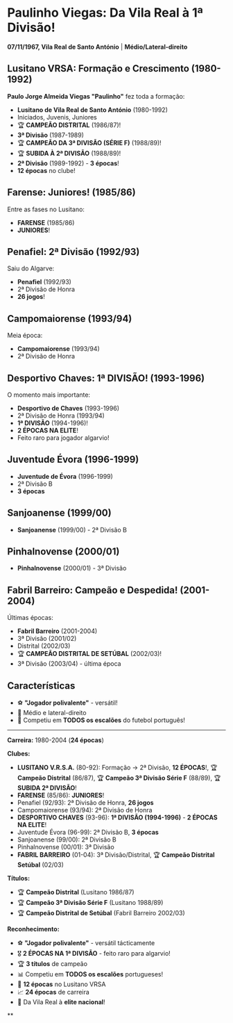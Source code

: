 # Paulinho Viegas: Da Vila Real à 1ª Divisão!

**07/11/1967, Vila Real de Santo António** | **Médio/Lateral-direito**

## Lusitano VRSA: Formação e Crescimento (1980-1992)

**Paulo Jorge Almeida Viegas "Paulinho"** fez toda a formação:
- **Lusitano de Vila Real de Santo António** (1980-1992)
- Iniciados, Juvenis, Juniores
- 🏆 **CAMPEÃO DISTRITAL** (1986/87)!
- **3ª Divisão** (1987-1989)
- 🏆 **CAMPEÃO DA 3ª DIVISÃO (SÉRIE F)** (1988/89)!
- 🏆 **SUBIDA À 2ª DIVISÃO** (1988/89)!
- **2ª Divisão** (1989-1992) - **3 épocas**!
- **12 épocas** no clube!

## Farense: Juniores! (1985/86)

Entre as fases no Lusitano:
- **FARENSE** (1985/86)
- **JUNIORES**!

## Penafiel: 2ª Divisão (1992/93)

Saiu do Algarve:
- **Penafiel** (1992/93)
- 2ª Divisão de Honra
- **26 jogos**!

## Campomaiorense (1993/94)

Meia época:
- **Campomaiorense** (1993/94)
- 2ª Divisão de Honra

## Desportivo Chaves: 1ª DIVISÃO! (1993-1996)

O momento mais importante:
- **Desportivo de Chaves** (1993-1996)
- 2ª Divisão de Honra (1993/94)
- **1ª DIVISÃO** (1994-1996)!
- **2 ÉPOCAS NA ELITE**!
- Feito raro para jogador algarvio!

## Juventude Évora (1996-1999)

- **Juventude de Évora** (1996-1999)
- 2ª Divisão B
- **3 épocas**

## Sanjoanense (1999/00)

- **Sanjoanense** (1999/00) - 2ª Divisão B

## Pinhalnovense (2000/01)

- **Pinhalnovense** (2000/01) - 3ª Divisão

## Fabril Barreiro: Campeão e Despedida! (2001-2004)

Últimas épocas:
- **Fabril Barreiro** (2001-2004)
- 3ª Divisão (2001/02)
- Distrital (2002/03)
- 🏆 **CAMPEÃO DISTRITAL DE SETÚBAL** (2002/03)!
- 3ª Divisão (2003/04) - última época

## Características

- ⚽ **"Jogador polivalente"** - versátil!
- 🎯 Médio e lateral-direito
- 🦁 Competiu em **TODOS os escalões** do futebol português!

---

**Carreira:** 1980-2004 (**24 épocas**)

**Clubes:**
- **LUSITANO V.R.S.A.** (80-92): Formação → 2ª Divisão, **12 ÉPOCAS**!, 🏆 **Campeão Distrital** (86/87), 🏆 **Campeão 3ª Divisão Série F** (88/89), 🏆 **SUBIDA 2ª DIVISÃO**!
- **FARENSE** (85/86): **JUNIORES**!
- Penafiel (92/93): 2ª Divisão de Honra, **26 jogos**
- Campomaiorense (93/94): 2ª Divisão de Honra
- **DESPORTIVO CHAVES** (93-96): **1ª DIVISÃO (1994-1996)** - **2 ÉPOCAS NA ELITE**!
- Juventude Évora (96-99): 2ª Divisão B, **3 épocas**
- Sanjoanense (99/00): 2ª Divisão B
- Pinhalnovense (00/01): 3ª Divisão
- **FABRIL BARREIRO** (01-04): 3ª Divisão/Distrital, 🏆 **Campeão Distrital Setúbal** (02/03)

**Títulos:**
- 🏆 **Campeão Distrital** (Lusitano 1986/87)
- 🏆 **Campeão 3ª Divisão Série F** (Lusitano 1988/89)
- 🏆 **Campeão Distrital de Setúbal** (Fabril Barreiro 2002/03)

**Reconhecimento:**
- ⚽ **"Jogador polivalente"** - versátil tácticamente
- 🎖️ **2 ÉPOCAS NA 1ª DIVISÃO** - feito raro para algarvio!
- 🏆 **3 títulos** de campeão
- 📊 Competiu em **TODOS os escalões** portugueses!
- 🦁 **12 épocas** no Lusitano VRSA
- 📈 **24 épocas** de carreira
- 🌟 Da Vila Real à **elite nacional**!

**